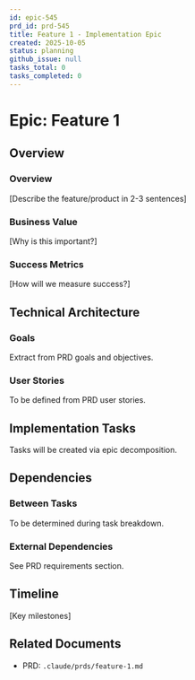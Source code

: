 ```yaml
---
id: epic-545
prd_id: prd-545
title: Feature 1 - Implementation Epic
created: 2025-10-05
status: planning
github_issue: null
tasks_total: 0
tasks_completed: 0
---
```

# Epic: Feature 1

## Overview

### Overview

[Describe the feature/product in 2-3 sentences]

### Business Value

[Why is this important?]

### Success Metrics

[How will we measure success?]

## Technical Architecture

### Goals
Extract from PRD goals and objectives.

### User Stories
To be defined from PRD user stories.

## Implementation Tasks

Tasks will be created via epic decomposition.

## Dependencies

### Between Tasks
To be determined during task breakdown.

### External Dependencies
See PRD requirements section.

## Timeline

[Key milestones]

## Related Documents

- PRD: `.claude/prds/feature-1.md`
